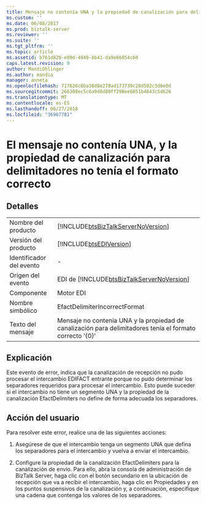 ```yaml
---
title: Mensaje no contenía UNA y la propiedad de canalización para delimitadores tenía el formato correcto | Microsoft Docs
ms.custom: ''
ms.date: 06/08/2017
ms.prod: biztalk-server
ms.reviewer: ''
ms.suite: ''
ms.tgt_pltfrm: ''
ms.topic: article
ms.assetid: b761d820-e09d-4949-bb41-da9e66054c60
caps.latest.revision: 9
author: MandiOhlinger
ms.author: mandia
manager: anneta
ms.openlocfilehash: 717626c6ba38d8e278ad173739c28d502c3d6e0d
ms.sourcegitcommit: 266308ec5c6a9d8d80ff298ee6051b4843c5d626
ms.translationtype: MT
ms.contentlocale: es-ES
ms.lasthandoff: 06/27/2018
ms.locfileid: "36967781"
---
```

# <a name="message-did-not-contain-una-and-pipeline-property-for-delimiters-was-incorrect-format"></a>El mensaje no contenía UNA, y la propiedad de canalización para delimitadores no tenía el formato correcto
## <a name="details"></a>Detalles  
  
|                 |                                                                                             |
|-----------------|---------------------------------------------------------------------------------------------|
|  Nombre del producto   |     [!INCLUDE[btsBizTalkServerNoVersion](../includes/btsbiztalkservernoversion-md.md)]      |
| Versión del producto |                 [!INCLUDE[btsEDIVersion](../includes/btsediversion-md.md)]                  |
|    Identificador del evento     |                                              -                                              |
|  Origen del evento   |   EDI de [!INCLUDE[btsBizTalkServerNoVersion](../includes/btsbiztalkservernoversion-md.md)]    |
|    Componente    |                                         Motor EDI                                          |
|  Nombre simbólico  |                                EfactDelimiterIncorrectFormat                                |
|  Texto del mensaje   | Mensaje no contenía UNA y la propiedad de canalización para delimitadores tenía el formato correcto '{0}' |
  
## <a name="explanation"></a>Explicación  
 Este evento de error,  indica que la canalización de recepción no pudo procesar el intercambio EDIFACT entrante porque no pudo determinar los separadores requeridos para procesar el intercambio. Esto puede suceder si el intercambio no tiene un segmento UNA y la propiedad de la canalización EfactDelimiters no define de forma adecuada los separadores.  
  
## <a name="user-action"></a>Acción del usuario  
 Para resolver este error, realice una de las siguientes acciones:  
  
1.  Asegúrese de que el intercambio tenga un segmento UNA que defina los separadores para el intercambio y vuelva a enviar el intercambio.  
  
2.  Configure la propiedad de la canalización EfactDelimiters para la canalización de envío. Para ello, abra la consola de administración de BizTalk Server, haga clic con el botón secundario en la ubicación de recepción que va a recibir el intercambio, haga clic en Propiedades y en los puntos suspensivos de la canalización y, a continuación, especifique una cadena que contenga los valores de los separadores.